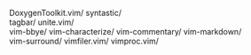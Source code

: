DoxygenToolkit.vim/
syntastic/  
tagbar/ 
unite.vim/  
vim-bbye/
vim-characterize/
vim-commentary/ 
vim-markdown/  
vim-surround/
vimfiler.vim/ 
vimproc.vim/
